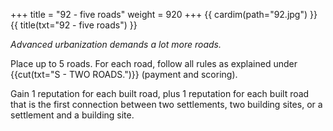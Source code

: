 +++
title = "92 - five roads"
weight = 920
+++
{{ cardim(path="92.jpg") }}
{{ title(txt="92 - five roads") }}

*Advanced urbanization demands a lot more roads.*

Place up to 5 roads. For each road, follow all rules as explained under {{cut(txt="S - TWO ROADS.")}} (payment and scoring).

Gain 1 reputation for each built road, plus 1 reputation for each built road that is the first connection between two settlements, two building sites, or a settlement and a building site.
